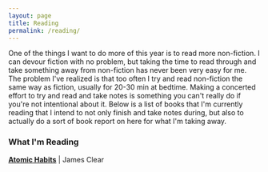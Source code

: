 ```yaml
---
layout: page
title: Reading
permalink: /reading/
---
```


One of the things I want to do more of this year is to read more non-fiction. I can devour fiction with no problem, but taking the time to read through and take something away from non-fiction has never been very easy for me. The problem I've realized is that too often I try and read non-fiction the same way as fiction, usually for 20-30 min at bedtime. Making a concerted effort to try and read and take notes is something you can't really do if you're not intentional about it. Below is a list of books that I'm currently reading that I intend to not only finish and take notes during, but also to actually do a sort of book report on here for what I'm taking away.


### What I'm Reading
[**Atomic Habits**](https://www.amazon.com/s/ref=nb_sb_noss?url=search-alias%3Daps&field-keywords=Atoimic+Habits) | James Clear
